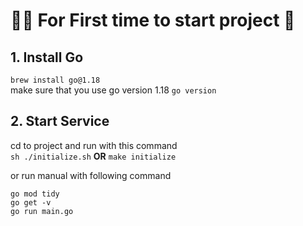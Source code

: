 # :surfing_man: For First time to start project :dash: ###

## 1. Install Go
   `brew install go@1.18`\
make sure that you use go version 1.18
`go version`
## 2. Start Service 
cd to project and run with this command\
 `sh ./initialize.sh` **OR** `make initialize` 

or run manual with following command
```
go mod tidy
go get -v
go run main.go
```



